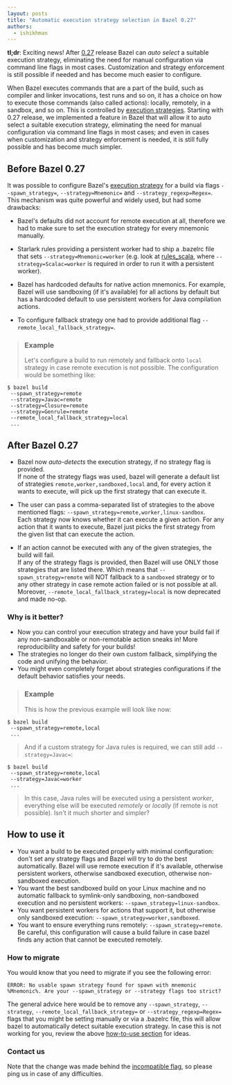 ```yaml
---
layout: posts
title: "Automatic execution strategy selection in Bazel 0.27"
authors:
  - ishikhman
---
```

**tl;dr**: Exciting news! After [0.27](https://blog.bazel.build/2019/06/17/bazel-0.27.0.html) release Bazel can *auto select* a suitable execution strategy, 
eliminating the need for manual configuration via command line flags in most cases. Customization and strategy enforcement is still possible if needed and has become much easier to configure.

When Bazel executes commands that are a part of the build, such as compiler and linker invocations, test runs and so on, 
it has a choice on how to execute those commands (also called actions): locally, remotely, in a sandbox, and so on. 
This is controlled by [execution strategies](https://docs.bazel.build/versions/master/user-manual.html#strategy-options). Starting with 0.27 release, we implemented a feature in Bazel that will 
allow it to auto select a suitable execution strategy, eliminating the need for manual configuration via command line 
flags in most cases; and even in cases when customization and strategy enforcement is needed, it is still fully possible and has become much simpler.

## Before Bazel 0.27

It was possible to configure Bazel's [execution strategy](https://docs.bazel.build/versions/master/user-manual.html#strategy-options) for a build via flags `--spawn_strategy=`, `--strategy=Mnemonic=` and `--strategy_regexp=Regex=`. 
This mechanism was quite powerful and widely used, but had some drawbacks:

- Bazel's defaults did not account for remote execution at all, therefore we had to make sure to set the execution strategy for every mnemonic manually.

- Starlark rules providing a persistent worker had to ship a .bazelrc file that sets `--strategy=Mnemonic=worker` (e.g. look at [rules_scala](https://github.com/bazelbuild/rules_scala#getting-started), where `--strategy=Scalac=worker` is required in order to run it with a persistent worker). 

- Bazel has hardcoded defaults for native action mnemonics. For example, Bazel will use sandboxing (if it's available) for all actions by default but has a hardcoded default to use persistent workers for Java compilation actions.

- To configure fallback strategy one had to provide additional flag `--remote_local_fallback_strategy=`.

> ### Example
> Let's configure a build to run remotely and fallback onto `local` strategy in case remote execution is not possible. The configuration would be something like:
> 
``` 
$ bazel build
 --spawn_strategy=remote
 --strategy=Javac=remote
 --strategy=Closure=remote
 --strategy=Genrule=remote
 --remote_local_fallback_strategy=local
 ... 
```

## After Bazel 0.27
- Bazel now *auto-detects* the execution strategy, if no strategy flag is provided.  
If none of the strategy flags was used, bazel will generate a default list of strategies `remote,worker,sandboxed,local` and, for every action it wants to execute, will pick up the first strategy that can execute it.

- The user can pass a comma-separated list of strategies to the above mentioned flags: `--spawn_strategy=remote,worker,linux-sandbox`.  
Each strategy now knows whether it can execute a given action.
For any action that it wants to execute, Bazel just picks the first strategy from the given list that can execute the action. 

- If an action cannot be executed with any of the given strategies, the build will fail.  
If any of the strategy flags is provided, then Bazel will use ONLY those strategies that are listed there. 
Which means that `--spawn_strategy=remote` will NOT fallback to a `sandboxed` strategy or to any other strategy in case remote action failed or is not possible at all.
Moreover, `--remote_local_fallback_strategy=local` is now deprecated and made no-op. 

### Why is it better?
- Now you can control your execution strategy and have your build fail if any non-sandboxable or non-remotable action sneaks in! 
More reproducibility and safety for your builds!
- The strategies no longer do their own custom fallback, simplifying the code and unifying the behavior.
- You might even completely forget about strategies configurations if the default behavior satisfies your needs.

> ### Example
> This is how the previous example will look like now:
>
``` 
$ bazel build
 --spawn_strategy=remote,local
 ... 
```
>
> And if a custom strategy for Java rules is required, we can still add `--strategy=Javac=`:
>
```
$ bazel build
 --spawn_strategy=remote,local
 --strategy=Javac=worker
 ...
```
>
> In this case, Java rules will be executed using a persistent *worker*, everything else will be executed *remotely* or *locally* (if remote is not possible).
> Isn't it much shorter and simpler?


## How to use it

- You want a build to be executed properly with minimal configuration: don't set any strategy flags and Bazel will try to do the best automatically. Bazel will use remote execution if it's available, otherwise persistent workers, otherwise sandboxed execution, otherwise non-sandboxed execution.
- You want the best sandboxed build on your Linux machine and no automatic fallback to symlink-only sandboxing, non-sandboxed execution and no persistent workers: `--spawn_strategy=linux-sandbox`.
- You want persistent workers for actions that support it, but otherwise only sandboxed execution: `--spawn_strategy=worker,sandboxed`.
- You want to ensure everything runs remotely: `--spawn_strategy=remote`. Be careful, this configuration will cause a build failure in case bazel finds any action that cannot be executed remotely.

### How to migrate
You would know that you need to migrate if you see the following error:
 
```
ERROR: No usable spawn strategy found for spawn with mnemonic %Mnemonic%. Are your --spawn_strategy or --strategy flags too strict?
```

The general advice here would be to remove any `--spawn_strategy`, `--strategy`, `--remote_local_fallback_strategy=` or `--strategy_regexp=Regex=` flags that you might be setting manually or via a .bazelrc file, this will allow bazel to automatically detect suitable execution strategy.
In case this is not working for you, review the above [how-to-use section](#how-to-use-it) for ideas. 

### Contact us
Note that the change was made behind the [incompatible flag](https://github.com/bazelbuild/bazel/issues/7480), so please ping us in case of any difficulties.
